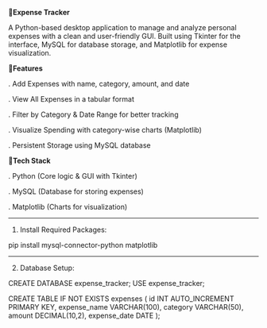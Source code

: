 🔗**Expense Tracker**

A Python-based desktop application to manage and analyze personal expenses with a clean and user-friendly GUI. Built using Tkinter for the interface, MySQL for database storage, and Matplotlib for expense visualization.


 🔗**Features**

  . Add Expenses with name, category, amount, and date

  . View All Expenses in a tabular format

  . Filter by Category & Date Range for better tracking

  . Visualize Spending with category-wise charts (Matplotlib)

  . Persistent Storage using MySQL database



🔗**Tech Stack**

 . Python (Core logic & GUI with Tkinter)

 . MySQL (Database for storing expenses)

 . Matplotlib (Charts for visualization)


 ---


 1. Install Required Packages:

 pip install mysql-connector-python matplotlib


---

2. Database Setup:

CREATE DATABASE expense_tracker;
USE expense_tracker;

CREATE TABLE IF NOT EXISTS expenses (
    id INT AUTO_INCREMENT PRIMARY KEY,
    expense_name VARCHAR(100),
    category VARCHAR(50),
    amount DECIMAL(10,2),
    expense_date DATE
);





 






 
